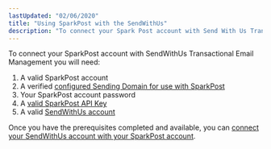 ```yaml
---
lastUpdated: "02/06/2020"
title: "Using SparkPost with the SendWithUs"
description: "To connect your Spark Post account with Send With Us Transactional Email Management you will need A valid Spark Post account A verified configured Sending Domain for use with Spark Post Your Spark Post account password A valid Spark Post API Key A valid Send With Us account Once you..."
---
```


To connect your SparkPost account with SendWithUs Transactional Email Management you will need:

1. A valid SparkPost account
1. A verified [configured Sending Domain for use with SparkPost](https://www.sparkpost.com/docs/getting-started/getting-started-sparkpost/#preparing-your-from-address)
1. Your SparkPost account password
1. A [valid SparkPost API Key](https://www.sparkpost.com/docs/getting-started/create-api-keys/)
1. A valid [SendWithUs account](https://www.sendwithus.com/)

Once you have the prerequisites completed and available, you can [connect your SendWithUs account with your SparkPost account](https://support.sendwithus.com/esp_accounts/connect_sparkpost/).
